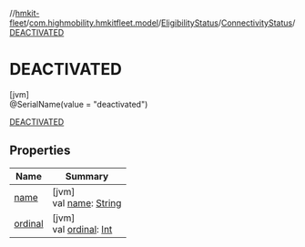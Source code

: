 //[hmkit-fleet](../../../../../index.md)/[com.highmobility.hmkitfleet.model](../../../index.md)/[EligibilityStatus](../../index.md)/[ConnectivityStatus](../index.md)/[DEACTIVATED](index.md)

# DEACTIVATED

[jvm]\
@SerialName(value = &quot;deactivated&quot;)

[DEACTIVATED](index.md)

## Properties

| Name | Summary |
|---|---|
| [name](../-u-n-k-n-o-w-n/index.md#-372974862%2FProperties%2F-1829386432) | [jvm]<br>val [name](../-u-n-k-n-o-w-n/index.md#-372974862%2FProperties%2F-1829386432): [String](https://kotlinlang.org/api/latest/jvm/stdlib/kotlin-stdlib/kotlin/-string/index.html) |
| [ordinal](../-u-n-k-n-o-w-n/index.md#-739389684%2FProperties%2F-1829386432) | [jvm]<br>val [ordinal](../-u-n-k-n-o-w-n/index.md#-739389684%2FProperties%2F-1829386432): [Int](https://kotlinlang.org/api/latest/jvm/stdlib/kotlin-stdlib/kotlin/-int/index.html) |
